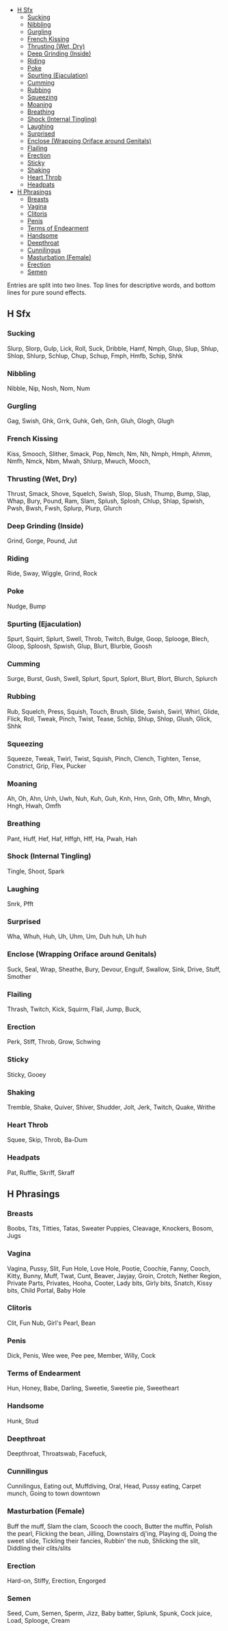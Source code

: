 

<!-- toc -->

- [H Sfx](#h-sfx)
  * [Sucking](#sucking)
  * [Nibbling](#nibbling)
  * [Gurgling](#gurgling)
  * [French Kissing](#french-kissing)
  * [Thrusting (Wet, Dry)](#thrusting-wet-dry)
  * [Deep Grinding (Inside)](#deep-grinding-inside)
  * [Riding](#riding)
  * [Poke](#poke)
  * [Spurting (Ejaculation)](#spurting-ejaculation)
  * [Cumming](#cumming)
  * [Rubbing](#rubbing)
  * [Squeezing](#squeezing)
  * [Moaning](#moaning)
  * [Breathing](#breathing)
  * [Shock (Internal Tingling)](#shock-internal-tingling)
  * [Laughing](#laughing)
  * [Surprised](#surprised)
  * [Enclose (Wrapping Oriface around Genitals)](#enclose-wrapping-oriface-around-genitals)
  * [Flailing](#flailing)
  * [Erection](#erection)
  * [Sticky](#sticky)
  * [Shaking](#shaking)
  * [Heart Throb](#heart-throb)
  * [Headpats](#headpats)
- [H Phrasings](#h-phrasings)
  * [Breasts](#breasts)
  * [Vagina](#vagina)
  * [Clitoris](#clitoris)
  * [Penis](#penis)
  * [Terms of Endearment](#terms-of-endearment)
  * [Handsome](#handsome)
  * [Deepthroat](#deepthroat)
  * [Cunnilingus](#cunnilingus)
  * [Masturbation (Female)](#masturbation-female)
  * [Erection](#erection-1)
  * [Semen](#semen)

<!-- tocstop -->

Entries are split into two lines. Top lines for descriptive words, and bottom lines for pure sound effects.

## H Sfx

### Sucking

Slurp, Slorp, Gulp, Lick, Roll, Suck, Dribble,
Hamf, Nmph, Glup, Slup, Shlup, Shlop, Shlurp, Schlup, Chup, Schup, Fmph, Hmfb, Schip, Shhk

### Nibbling

Nibble, Nip, Nosh,
Nom, Num

### Gurgling

Gag, Swish,
Ghk, Grrk, Guhk, Geh, Gnh, Gluh, Glogh, Glugh

### French Kissing

Kiss, Smooch, Slither, Smack, Pop, 
Nmch, Nm, Nh, Nmph, Hmph, Ahmm, Nmfh, Nmck, Nbm, Mwah, Shlurp, Mwuch, Mooch,

### Thrusting (Wet, Dry)

Thrust, Smack, Shove, Squelch, Swish, Slop, Slush, Thump, Bump, Slap, Whap, Bury, Pound, Ram, Slam,
Splush, Splosh, Chlup, Shlap, Spwish, Pwsh, Bwsh, Fwsh, Splurp, Plurp, Glurch

### Deep Grinding (Inside)

Grind, Gorge, Pound, Jut

### Riding

Ride, Sway, Wiggle, Grind, Rock

### Poke

Nudge, Bump

### Spurting (Ejaculation)

Spurt, Squirt, Splurt, Swell, Throb, Twitch, Bulge, Goop, Splooge, Blech, Gloop, Sploosh, 
Spwish, Glup, Blurt, Blurble, Goosh

### Cumming

Surge, Burst, Gush, Swell,
Splurt, Spurt, Splort, Blurt, Blort, Blurch, Splurch

### Rubbing

Rub, Squelch, Press, Squish, Touch, Brush, Slide, Swish, Swirl, Whirl, Glide, Flick, Roll, Tweak, Pinch, Twist, Tease,
Schlip, Shlup, Shlop, Glush, Glick, Shhk

### Squeezing

Squeeze, Tweak, Twirl, Twist, Squish, Pinch, Clench, Tighten, Tense, Constrict, Grip, Flex, Pucker 

### Moaning

Ah, Oh, Ahn, Unh, Uwh, Nuh, Kuh, Guh, Knh, Hnn, Gnh, Ofh, Mhn, Mngh, Hngh, Hwah, Omfh

### Breathing

Pant, Huff, 
Hef, Haf, Hffgh, Hff, Ha, Pwah, Hah

### Shock (Internal Tingling)

Tingle, Shoot, Spark

### Laughing

Snrk, Pfft

### Surprised

Wha, Whuh, Huh, Uh, Uhm, Um, Duh huh, Uh huh

### Enclose (Wrapping Oriface around Genitals)

Suck, Seal, Wrap, Sheathe, Bury, Devour, Engulf, Swallow, Sink, Drive, Stuff, Smother

### Flailing

Thrash, Twitch, Kick, Squirm, Flail, Jump, Buck, 

### Erection

Perk, Stiff, Throb, Grow,
Schwing

### Sticky

Sticky, Gooey

### Shaking

Tremble, Shake, Quiver, Shiver, Shudder, Jolt, Jerk, Twitch, Quake, Writhe

### Heart Throb

Squee, Skip, Throb, Ba-Dum

### Headpats

Pat, Ruffle, Skriff, Skraff

## H Phrasings

### Breasts

Boobs, Tits, Titties, Tatas, Sweater Puppies, Cleavage, Knockers, Bosom, Jugs

### Vagina

Vagina, Pussy, Slit, Fun Hole, Love Hole, Pootie, Coochie, Fanny, Cooch, Kitty, Bunny, Muff, Twat, Cunt, Beaver, Jayjay, Groin, Crotch, Nether Region, Private Parts, Privates, Hooha, Cooter, Lady bits, Girly bits, Snatch, Kissy bits, Child Portal, Baby Hole

### Clitoris

Clit, Fun Nub, Girl's Pearl, Bean

### Penis

Dick, Penis, Wee wee, Pee pee, Member, Willy, Cock

### Terms of Endearment

Hun, Honey, Babe, Darling, Sweetie, Sweetie pie, Sweetheart

### Handsome

Hunk, Stud

### Deepthroat

Deepthroat, Throatswab, Facefuck,

### Cunnilingus

Cunnilingus, Eating out, Muffdiving, Oral, Head, Pussy eating, Carpet munch, Going to town downtown

### Masturbation (Female)

Buff the muff, Slam the clam, Scooch the cooch, Butter the muffin, Polish the pearl, Flicking the bean, Jilling, Downstairs dj'ing, Playing dj, Doing the sweet slide, Tickling their fancies, Rubbin' the nub, Shlicking the slit, Diddling their clits/slits

### Erection

Hard-on, Stiffy, Erection, Engorged

### Semen

Seed, Cum, Semen, Sperm, Jizz, Baby batter, Splunk, Spunk, Cock juice, Load, Splooge, Cream
